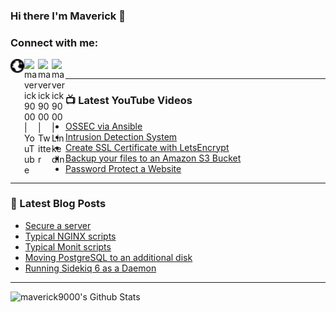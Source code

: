 ### Hi there I'm Maverick 👋

### Connect with me:

[<img align="left" alt="maverick9000 | Website" width="22px" src="https://raw.githubusercontent.com/iconic/open-iconic/master/svg/globe.svg" />][website]
[<img align="left" alt="maverick9000 | YouTube" width="22px" src="https://cdn.jsdelivr.net/npm/simple-icons@v3/icons/youtube.svg" />][youtube]
[<img align="left" alt="maverick9000 | Twitter" width="22px" src="https://cdn.jsdelivr.net/npm/simple-icons@v3/icons/twitter.svg" />][twitter]
[<img align="left" alt="maverick9000 | LinkedIn" width="22px" src="https://cdn.jsdelivr.net/npm/simple-icons@v3/icons/linkedin.svg" />][linkedin]

<br />

---

### 📺 Latest YouTube Videos
<!-- YOUTUBE:START -->
- [OSSEC via Ansible](https://www.youtube.com/watch?v=d8MR22gydcM)
- [Intrusion Detection System](https://www.youtube.com/watch?v=0owS6WUtexQ)
- [Create SSL Certificate with LetsEncrypt](https://www.youtube.com/watch?v=Q4oJVt6Mxqs)
- [Backup your files to an Amazon S3 Bucket](https://www.youtube.com/watch?v=Wrf4SIinEdA)
- [Password Protect a Website](https://www.youtube.com/watch?v=XE0NeGfyI4s)
<!-- YOUTUBE:END -->

---

### 📕 Latest Blog Posts
<!-- BLOG-POST-LIST:START -->
- [Secure a server](https://maverick9000.github.io/secure-a-server/)
- [Typical NGINX scripts](https://maverick9000.github.io/typical-nginx-scripts/)
- [Typical Monit scripts](https://maverick9000.github.io/typical-monit-scripts/)
- [Moving PostgreSQL to an additional disk](https://maverick9000.github.io/moving-postgresql-to-additional-disk/)
- [Running Sidekiq 6 as a Daemon](https://maverick9000.github.io/sidekiq-6-daemon/)
<!-- BLOG-POST-LIST:END -->

---

<img align="left" alt="maverick9000's Github Stats" src="https://github-readme-stats.vercel.app/api?username=maverick9000&show_icons=true&hide_border=true" />

[website]: https://maverick9000.github.io/
[twitter]: https://twitter.com/maverick5000
[youtube]: https://www.youtube.com/channel/UCD69b3wfgT6-HMrIP4tXv_w
[linkedin]: https://www.linkedin.com/in/maverick-stoklosa

